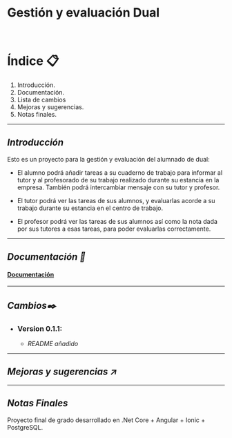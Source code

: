 # Gestión y evaluación Dual


<br>

# Índice 📋
1. Introducción.
2. Documentación.
4. Lista de cambios
5. Mejoras y sugerencias.
6. Notas finales.


---
## *Introducción*
Esto es un proyecto para la gestión y evaluación del alumnado de dual:

- El alumno podrá añadir tareas a su cuaderno de trabajo para informar al tutor y al profesorado de su trabajo realizado durante su estancia en la empresa. También podrá intercambiar mensaje con su tutor y profesor.

- El tutor podrá ver las tareas de sus alumnos, y evaluarlas acorde a su trabajo durante su estancia en el centro de trabajo.

- El profesor podrá ver las tareas de sus alumnos así como la nota dada por sus tutores a esas tareas, para poder evaluarlas correctamente.

---

## *Documentación 📘*

#### [Documentación](https://drive.google.com/file/d/17VzcuEtFlpb9p9cFLYzbbBroSoy6BnXD/view?usp=sharing)
---

## *Cambios✒️*

- ### Version 0.1.1:
  - *README añadido*


---

## *Mejoras y sugerencias ↗️*



---
## *Notas Finales*
Proyecto final de grado desarrollado en .Net Core + Angular + Ionic + PostgreSQL.